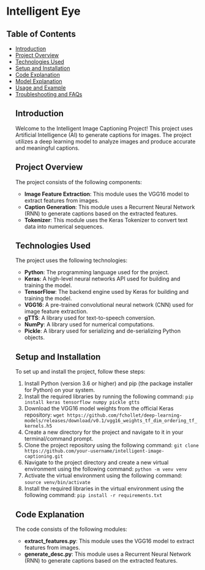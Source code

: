 <!DOCTYPE html>
<html>
<head>
	
</head>
<body>
	<h1>Intelligent Eye</h1>
	<h2>Table of Contents</h2>
	<ul>
		<li><a href="#introduction">Introduction</a></li>
		<li><a href="#project-overview">Project Overview</a></li>
		<li><a href="#technologies-used">Technologies Used</a></li>
		<li><a href="#setup-and-installation">Setup and Installation</a></li>
		<li><a href="#code-explanation">Code Explanation</a></li>
		<li><a href="#model-explanation">Model Explanation</a></li>
		<li><a href="#usage-and-example">Usage and Example</a></li>
		<li><a href="#troubleshooting-and-faqs">Troubleshooting and FAQs</a></li>
	<h2 id="introduction">Introduction</h2>
<p>Welcome to the Intelligent Image Captioning Project! This project uses Artificial Intelligence (AI) to generate captions for images. The project utilizes a deep learning model to analyze images and produce accurate and meaningful captions.</p>

<h2 id="project-overview">Project Overview</h2>
<p>The project consists of the following components:</p>
<ul>
	<li><strong>Image Feature Extraction</strong>: This module uses the VGG16 model to extract features from images.</li>
	<li><strong>Caption Generation</strong>: This module uses a Recurrent Neural Network (RNN) to generate captions based on the extracted features.</li>
	<li><strong>Tokenizer</strong>: This module uses the Keras Tokenizer to convert text data into numerical sequences.</li>
</ul>

<h2 id="technologies-used">Technologies Used</h2>
<p>The project uses the following technologies:</p>
<ul>
	<li><strong>Python</strong>: The programming language used for the project.</li>
	<li><strong>Keras</strong>: A high-level neural networks API used for building and training the model.</li>
	<li><strong>TensorFlow</strong>: The backend engine used by Keras for building and training the model.</li>
	<li><strong>VGG16</strong>: A pre-trained convolutional neural network (CNN) used for image feature extraction.</li>
	<li><strong>gTTS</strong>: A library used for text-to-speech conversion.</li>
	<li><strong>NumPy</strong>: A library used for numerical computations.</li>
	<li><strong>Pickle</strong>: A library used for serializing and de-serializing Python objects.</li>
</ul>

<h2 id="setup-and-installation">Setup and Installation</h2>
<p>To set up and install the project, follow these steps:</p>
<ol>
	<li>Install Python (version 3.6 or higher) and pip (the package installer for Python) on your system.</li>
	<li>Install the required libraries by running the following command: <code>pip install keras tensorflow numpy pickle gtts</code></li>
	<li>Download the VGG16 model weights from the official Keras repository: <code>wget https://github.com/fchollet/deep-learning-models/releases/download/v0.1/vgg16_weights_tf_dim_ordering_tf_kernels.h5</code></li>
	<li>Create a new directory for the project and navigate to it in your terminal/command prompt.</li>
	<li>Clone the project repository using the following command: <code>git clone https://github.com/your-username/intelligent-image-captioning.git</code></li>
	<li>Navigate to the project directory and create a new virtual environment using the following command: <code>python -m venv venv</code></li>
	<li>Activate the virtual environment using the following command: <code>source venv/bin/activate</code></li>
	<li>Install the required libraries in the virtual environment using the following command: <code>pip install -r requirements.txt</code></li>
</ol>

<h2 id="code-explanation">Code Explanation</h2>
<p>The code consists of the following modules:</p>
<ul>
	<li><strong>extract_features.py</strong>: This module uses the VGG16 model to extract features from images.</li>
	<li><strong>generate_desc.py</strong>: This module uses a Recurrent Neural Network (RNN) to generate captions based on the extracted features.</li>
	
	
